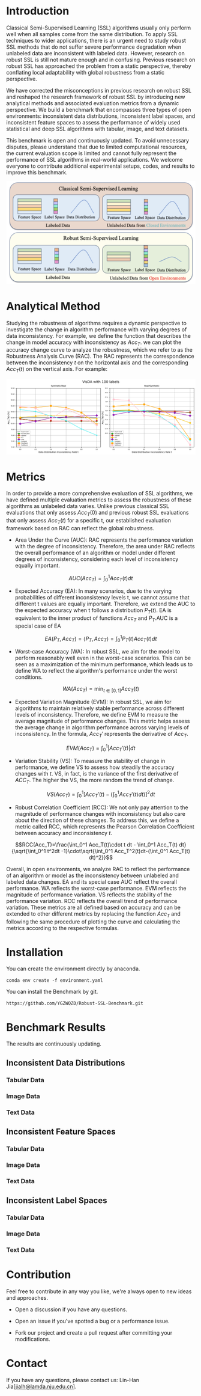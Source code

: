 # Introduction
Classical Semi-Supervised Learning (SSL) algorithms usually only perform well when all samples come from the same distribution. To apply SSL techniques to wider applications, there is an urgent need to study robust SSL methods that do not suffer severe performance degradation when unlabeled data are inconsistent with labeled data. However, research on robust SSL is still not mature enough and in confusing. Previous research on robust SSL has approached the problem from a static perspective, thereby conflating local adaptability with global robustness from a static perspective. 

We have corrected the misconceptions in previous research on robust SSL and reshaped the research framework of robust SSL by introducing new analytical methods and associated evaluation metrics from a dynamic perspective. We build a benchmark that encompasses three types of open environments: inconsistent data distributions, inconsistent label spaces, and inconsistent feature spaces to assess the performance of widely used statistical and deep SSL algorithms with tabular, image, and text datasets. 

This benchmark is open and continuously updated. To avoid unnecessary disputes, please understand that due to limited computational resources, the current evaluation scope is limited and cannot fully represent the performance of SSL algorithms in real-world applications. We welcome everyone to contribute additional experimental setups, codes, and results to improve this benchmark.

![Robust SSL](./Figures/RobustSSL.png)

# Analytical Method
Studying the robustness of algorithms requires a dynamic perspective to investigate the change in algorithm performance with varying degrees of data inconsistency. For example, we define the function that describes the change in model accuracy with inconsistency as $Acc_T$. we can plot the accuracy change curve to analyze the robustness, which we refer to as the Robustness Analysis Curve (RAC). The RAC represents the correspondence between the inconsistency $t$ on the horizontal axis and the corresponding $Acc_T(t)$ on the vertical axis. For example:

![RAC](./Distribution/images/Distribution_VisDA.png)

# Metrics
In order to provide a more comprehensive evaluation of SSL algorithms, we have defined multiple evaluation metrics to assess the robustness of these algorithms as unlabeled data varies. Unlike previous classical SSL evaluations that only assess $Acc_T(0)$ and previous robust SSL evaluations that only assess $Acc_T(t)$ for a specific t, our established evaluation framework based on RAC can reflect the global robustness.

- Area Under the Curve (AUC): RAC represents the performance variation with the degree of inconsistency. Therefore, the area under RAC reflects the overall performance of an algorithm or model under different degrees of inconsistency, considering each level of inconsistency equally important.

$$AUC(Acc_T) =\int_0^1 Acc_T(t)dt$$

- Expected Accuracy (EA): In many scenarios, due to the varying probabilities of different inconsistency levels t, we cannot assume that different t values are equally important. Therefore, we extend the AUC to the expected accuracy when t follows a distribution $P_T(t)$. EA is equivalent to the inner product of functions $Acc_T$ and $P_T$.AUC is a special case of EA

$$EA(P_T,Acc_T) = \langle P_T,Acc_T\rangle=\int_0^1 P_T(t)Acc_T(t)dt$$

- Worst-case Accuracy (WA): In robust SSL, we aim for the model to perform reasonably well even in the worst-case scenarios. This can be seen as a maximization of the minimum performance, which leads us to define WA to reflect the algorithm's performance under the worst conditions.

$$WA(Acc_T)=\min_{t\in[0,1]} Acc_T(t)$$

- Expected Variation Magnitude (EVM): In robust SSL, we aim for algorithms to maintain relatively stable performance across different levels of inconsistency. Therefore, we define EVM to measure the average magnitude of performance changes. This metric helps assess the average change in algorithm performance across varying levels of inconsistency. In the formula, $Acc_T'$ represents the derivative of $Acc_T$.

$$EVM(Acc_T) =\int_0^1 |Acc_T'(t)|dt$$

- Variation Stability (VS): To measure the stability of change in performance, we define VS to assess how steadily the accuracy changes with $t$. VS, in fact, is the variance of the first derivative of $ACC_T$. The higher the VS, the more random the trend of change.

$$VS(Acc_T)=\int_0^1 [Acc_T'(t)-(\int_0^1Acc_T'(t)dt)]^2dt$$

- Robust Correlation Coefficient (RCC): We not only pay attention to the magnitude of performance changes with inconsistency but also care about the direction of these changes. To address this, we define a metric called RCC, which represents the Pearson Correlation Coefficient  between accuracy and inconsistency $t$.

$$RCC(Acc_T)=\frac{\int_0^1 Acc_T(t)\cdot t dt - \int_0^1 Acc_T(t) dt}{\sqrt{\int_0^1 t^2dt -1}\cdot\sqrt{\int_0^1 Acc_T^2(t)dt-(\int_0^1 Acc_T(t) dt)^2}}$$

Overall, in open environments, we analyze RAC to reflect the performance of an algorithm or model as the inconsistency between unlabeled and labeled data changes. EA and its special case AUC reflect the overall performance. WA reflects the worst-case performance. EVM reflects the magnitude of performance variation. VS reflects the stability of the performance variation. RCC reflects the overall trend of performance variation. These metrics are all defined based on accuracy and can be extended to other different metrics by replacing the function $Acc_T$ and following the same procedure of plotting the curve and calculating the metrics according to the respective formulas.

# Installation
You can create the environment directly by anaconda.

```
conda env create -f environment.yaml
```

You can install the Benchmark by git.

```
https://github.com/YGZWQZD/Robust-SSL-Benchmark.git
```

# Benchmark Results
The results are continuously updating.

## Inconsistent Data Distributions

### Tabular Data

### Image Data

### Text Data

## Inconsistent Feature Spaces

### Tabular Data

### Image Data

### Text Data

## Inconsistent Label Spaces

### Tabular Data

### Image Data

### Text Data

# Contribution
Feel free to contribute in any way you like, we're always open to new ideas and approaches.

- Open a discussion if you have any questions.

- Open an issue if you've spotted a bug or a performance issue.

- Fork our project and create a pull request after committing your modifications.

# Contact
If you have any questions, please contact us: Lin-Han Jia[jialh@lamda.nju.edu.cn].

